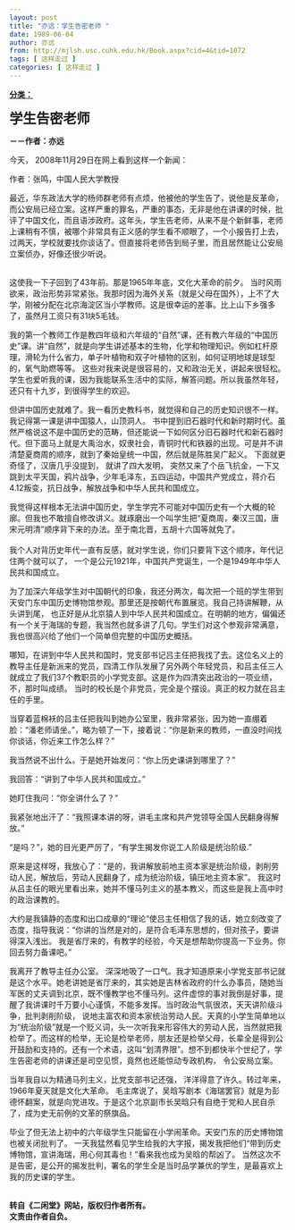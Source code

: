 ```yaml
---
layout: post
title: "亦远：学生告密老师 "
date: 1989-06-04
author: 亦远
from: http://mjlsh.usc.cuhk.edu.hk/Book.aspx?cid=4&tid=1072
tags: [ 这样走过 ]
categories: [ 这样走过 ]
---
```


<div style="margin: 15px 10px 10px 0px;">
 <div>
  <span id="ctl00_ContentPlaceHolder1_chapter1_SubjectLabel" style="font-weight:bold;text-decoration:underline;">
   分类：
  </span>
 </div>
 <p>
  <strong>
   <font size="5">
    学生告密老师
   </font>
  </strong>
 </p>
 <p>
  <strong>
   －－作者：亦远
  </strong>
 </p>
 <p>
  今天， 2008年11月29日在网上看到这样一个新闻：
 </p>
 <p>
  作者：张鸣，中国人民大学教授
 </p>
 <p>
  最近，华东政法大学的杨师群老师有点烦，他被他的学生告了，说他是反革命，而公安局已经立案。这样严重的罪名，严重的事态，无非是他在讲课的时候，批评了中国文化，而且语涉政府。这年头，学生告老师，从来不是个新鲜事，老师上课稍有不慎，被哪个非常具有正义感的学生看不顺眼了，一个小报告打上去，过两天，学校就要找你谈话了。但直接将老师告到局子里，而且居然能让公安局立案侦办，好像还很少听说。
 </p>
 <p>
  <br/>
  这使我一下子回到了43年前。那是1965年年底，文化大革命的前夕。 当时风雨欲来，政治形势非常紧张。我那时因为海外关系（就是父母在国外），上不了大学，刚被分配在北京海淀区当小学教师。这是很幸运的差事。比上山下乡强多了，虽然月工资只有31块5毛钱。
 </p>
 <p>
  我的第一个教师工作是教四年级和六年级的“自然”课，还有教六年级的“中国历史”课。讲“自然”，就是向学生讲述基本的生物，化学和物理知识。例如杠杆原理，滑轮为什么省力，单子叶植物和双子叶植物的区别，如何证明地球是球型的，氧气助燃等等。 这些对我来说是很容易的，又和政治无关，讲起来很轻松。学生也爱听我的课，因为我能联系生活中的实际，解答问题。所以我虽然年轻，还只有十九岁，到很得学生的欢迎。
 </p>
 <p>
  但讲中国历史就难了。我一看历史教科书，就觉得和自己的历史知识很不一样。我记得第一课是讲中国猿人，山顶洞人。 书中提到旧石器时代和新时期时代。虽然严格说这不是中国历史的范畴，但还能说一下如何区分旧石器时代和新石器时代。但下面马上就是大禹治水，奴隶社会，青铜时代和铁器的出现。可是并不讲清楚夏商周的顺序，就到了秦始皇统一中国，然后就是陈胜吴广起义。 下面就更奇怪了，汉唐几乎没提到， 就讲了四大发明， 突然又来了个岳飞抗金，一下又跳到太平天国，鸦片战争，少年毛泽东，五四运动，中国共产党成立，蒋介石4.12叛变，抗日战争，解放战争和中华人民共和国成立。
 </p>
 <p>
  我觉得这样根本无法讲中国历史，学生学完不可能对中国历史有一个大概的轮廓。但我也不敢擅自修改讲义。就琢磨出一个叫学生把“夏商周，秦汉三国，唐宋元明清”顺序背下来的办法。至于南北晋，五胡十六国等就免了。
  <br/>
  <br/>
  我个人对背历史年代一直有反感，就对学生说，你们只要背下这个顺序，年代记住两个就可以了， 一个是公元1921年，中国共产党诞生，一个是1949年中华人民共和国成立。
 </p>
 <p>
  为了加深六年级学生对中国朝代的印象，我还分两次，每次把一个班的学生带到天安门东中国历史博物馆参观。那里还是按朝代布置展览。我自己持讲解鞭，从头讲到尾， 也正好是从北京猿人到中华人民共和国成立。在明朝的地方，偏偏还有一个关于海瑞的专题，我当然也就多讲了几句。学生们对这个参观非常满意，我也很高兴给了他们一个简单但完整的中国历史概括。
 </p>
 <p>
  哪知，在讲到中华人民共和国时，党支部书记吕主任把我找了去。这位名义上的教导主任是新派来的党员，四清工作队发展了另外两个年轻党员，和吕主任三人就成立了我们37个教职员的小学党支部。这是作为四清突出政治的一项业绩，不，那时叫成绩。 当时的校长是个非党员，完全是个摆设。真正的权力就在吕主任的手里。
 </p>
 <p>
  当穿着蓝棉袄的吕主任把我叫到她办公室里，我非常紧张，因为她一直绷着脸：“潘老师请坐。”，略为顿了一下，接着说：“你是新来的教师，一直没时间找你谈话，你近来工作怎么样？”
 </p>
 <p>
  我当然说不出什么。于是她开始发问：“你上历史课讲到哪里了？”
 </p>
 <p>
  我回答：“讲到了中华人民共和国成立。”
 </p>
 <p>
  她盯住我问：“你全讲什么了？”
 </p>
 <p>
  我紧张地出汗了：“我照课本讲的呀，讲毛主席和共产党领导全国人民翻身得解放。”
 </p>
 <p>
  “是吗？”，她的目光更严厉了，“有学生揭发你说工人阶级是统治阶级.”
 </p>
 <p>
  原来是这样呀，我放心了：“是的，我讲解放前地主资本家是统治阶级，剥削劳动人民，解放后，劳动人民翻身了，成为统治阶级，镇压地主资本家”。 我这时从吕主任的眼光里看出来，她并不懂马列主义的基本教义，而这些是我上高中时的政治课教的。
 </p>
 <p>
  大约是我镇静的态度和出口成章的“理论”使吕主任相信了我的话，她立刻改变了态度，指导我说：“你讲的当然是对的，是符合毛泽东思想的，但对孩子，要讲得深入浅出。 我是省厅来的，有教学的经验，今天是想帮助你提高一下业务。你回去努力备课吧。”
 </p>
 <p>
  我离开了教导主任办公室。 深深地吸了一口气。我才知道原来小学党支部书记就是这个水平。她老讲她是省厅来的，其实她是吉林省政府的什么办事员，随她当军医的丈夫调到北京，既不懂教学也不懂马列。这件虚惊的事对我倒是好事，提醒了我讲课时千万要小心谨慎，不能多发挥。当时政治气氛很浓，天天讲阶级斗争，批判剥削阶级， 说地主富农和资本家统治劳动人民。天真的小学生简单地以为“统治阶级”就是一个贬义词，头一次听我来形容伟大的劳动人民，当然就把我检举了。而这样的检举，无论是检举老师，朋友还是检举父母，长辈全是得到公开鼓励和支持的。还有一个术语，这叫“划清界限”。想不到都快半个世纪了，学生告密老师的讲课还是司空见惯，竟然也还能惊动专政机构， 令公安局立案。
 </p>
 <p>
  当年我自以为精通马列主义，比党支部书记还强， 洋洋得意了许久。转过年来，1966年夏天就是文化大革命。 毛主席说了，吴晗写剧本《海瑞罢官》就是为彭德怀翻案，就是向党进攻。于是这个北京副市长吴晗只有自绝于党和人民自杀了，成为史无前例的文革的祭旗品。
 </p>
 <p>
  毕业了但无法上初中的六年级学生只能留在小学闹革命。天安门东的历史博物馆也被关闭批判了。 一天我猛然看见学生给我的大字报，揭发我把他们“带到历史博物馆，宣讲海瑞，用心何其毒也！”看来我也成为吴晗的帮凶了。 当然这次不是告密，是公开的揭发批判，署名的学生全是当时品学兼优的学生，是最喜欢上我的历史课的学生。
 </p>
 <p>
  <br/>
  <strong>
   转自《二闲堂》网站，版权归作者所有。
   <br/>
   文责由作者自负。
  </strong>
 </p>
</div>

